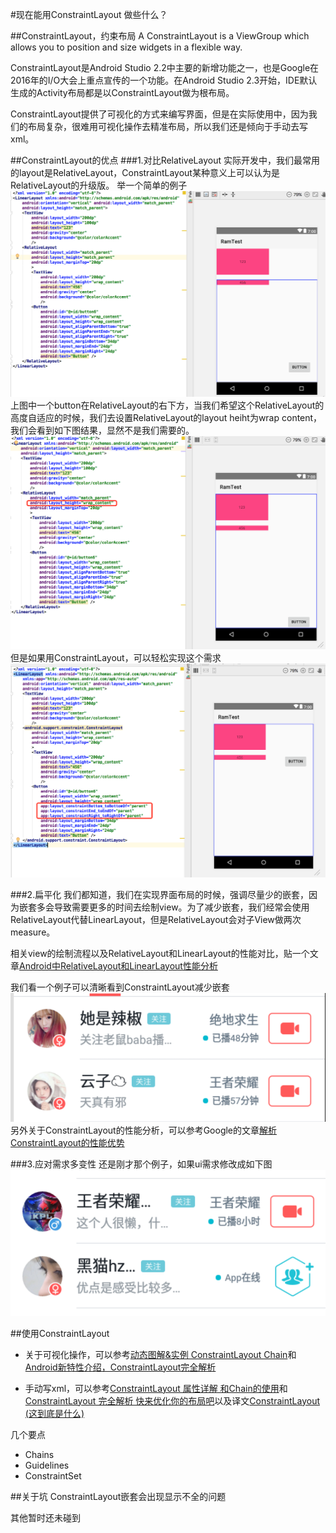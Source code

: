 #现在能用ConstraintLayout 做些什么？

##ConstraintLayout，约束布局
A ConstraintLayout is a ViewGroup which allows you to position and size widgets in a flexible way.

ConstraintLayout是Android Studio 2.2中主要的新增功能之一，也是Google在2016年的I/O大会上重点宣传的一个功能。在Android Studio 2.3开始，IDE默认生成的Activity布局都是以ConstraintLayout做为根布局。

ConstraintLayout提供了可视化的方式来编写界面，但是在实际使用中，因为我们的布局复杂，很难用可视化操作去精准布局，所以我们还是倾向于手动去写xml。



##ConstraintLayout的优点
###1.对比RelativeLayout
实际开发中，我们最常用的layout是RelativeLayout，ConstraintLayout某种意义上可以认为是RelativeLayout的升级版。 举一个简单的例子
![constraint01](constraint01.png)
上图中一个button在RelativeLayout的右下方，当我们希望这个RelativeLayout的高度自适应的时候，我们去设置RelativeLayout的layout heiht为wrap content，我们会看到如下图结果，显然不是我们需要的。
![constraint02](constraint02.png)
但是如果用ConstraintLayout，可以轻松实现这个需求
![constraint03](constraint03.png)

###2.扁平化
我们都知道，我们在实现界面布局的时候，强调尽量少的嵌套，因为嵌套多会导致需要更多的时间去绘制view。为了减少嵌套，我们经常会使用RelativeLayout代替LinearLayout，但是RelativeLayout会对子View做两次measure。

相关view的绘制流程以及RelativeLayout和LinearLayout的性能对比，贴一个文章[Android中RelativeLayout和LinearLayout性能分析](http://www.jianshu.com/p/8a7d059da746)

我们看一个例子可以清晰看到ConstraintLayout减少嵌套
![constraint04](constraint04.png)
另外关于ConstraintLayout的性能分析，可以参考Google的文章[解析ConstraintLayout的性能优势](https://mp.weixin.qq.com/s?__biz=MzAwODY4OTk2Mg==&mid=2652044589&idx=1&sn=36f09ada2b279b0c56fcd91085ebe93a&chksm=808d5d68b7fad47e4de2704b24e51fd57799d19f1f7b334aaa9bfa2671c34ca8cc6bcd493882&mpshare=1&scene=1&srcid=092931KcG1jCBiP9gPdcz0JU#rd)

###3.应对需求多变性
还是刚才那个例子，如果ui需求修改成如下图
![constraint05](constraint05.png)


##使用ConstraintLayout
* 关于可视化操作，可以参考[动态图解&实例 ConstraintLayout Chain](http://blog.csdn.net/zxt0601/article/details/72736802)和[Android新特性介绍，ConstraintLayout完全解析](http://blog.csdn.net/guolin_blog/article/details/53122387)

* 手动写xml，可以参考[ConstraintLayout 属性详解 和Chain的使用](http://blog.csdn.net/zxt0601/article/details/72683379)和[ConstraintLayout 完全解析 快来优化你的布局吧](http://blog.csdn.net/lmj623565791/article/details/78011599)以及译文[ConstraintLayout (这到底是什么)](https://github.com/xitu/gold-miner/blob/master/TODO/constraint-layout-hell.md)

几个要点

* Chains
* Guidelines
* ConstraintSet

##关于坑
ConstraintLayout嵌套会出现显示不全的问题

其他暂时还未碰到


